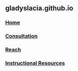 ## gladyslacia.github.io
### [Home](https://gladyslacia.github.io/index.html)
### [Consultation](https://gladyslacia.github.io/consultation.html)
### [Reach](https://gladyslacia.github.io/reach.html)
### [Instructional Resources](https://gladyslacia.github.io/materials.html)
